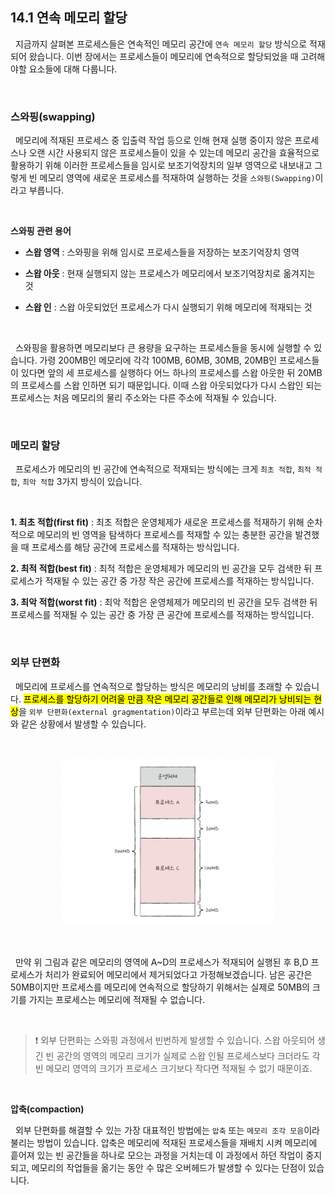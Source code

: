 ## 14.1 연속 메모리 할당

&nbsp;&nbsp;지금까지 살펴본 프로세스들은 연속적인 메모리 공간에 `연속 메모리 할당` 방식으로 적재되어 왔습니다. 이번 장에서는 프로세스들이 메모리에 연속적으로 할당되었을 때 고려해야할 요소들에 대해 다룹니다.

<br>

### 스와핑(swapping)

&nbsp;&nbsp;메모리에 적재된 프로세스 중 입출력 작업 등으로 인해 현재 실행 중이지 않은 프로세스나 오랜 시간 사용되지 않은 프로세스들이 있을 수 있는데 메모리 공간을 효율적으로 활용하기 위해 이러한 프로세스들을 임시로 보조기억장치의 일부 영역으로 내보내고 그렇게 빈 메모리 영역에 새로운 프로세스를 적재하여 실행하는 것을 `스와핑(Swapping)`이라고 부릅니다.

<br>

**스와핑 관련 용어**

- **스왑 영역** : 스와핑을 위해 임시로 프로세스들을 저장하는 보조기억장치 영역

- **스왑 아웃** : 현재 실행되지 않는 프로세스가 메모리에서 보조기억장치로 옮겨지는 것

- **스왑 인** : 스왑 아웃되었던 프로세스가 다시 실행되기 위해 메모리에 적재되는 것

<br>

&nbsp;&nbsp;스와핑을 활용하면 메모리보다 큰 용량을 요구하는 프로세스들을 동시에 실행할 수 있습니다. 가령 200MB인 메모리에 각각 100MB, 60MB, 30MB, 20MB인 프로세스들이 있다면 앞의 세 프로세스를 실행하다 어느 하나의 프로세스를 스왑 아웃한 뒤 20MB의 프로세스를 스왑 인하면 되기 때문입니다. 이때 스왑 아웃되었다가 다시 스왑인 되는 프로세스는 처음 메모리의 물리 주소와는 다른 주소에 적재될 수 있습니다.

<br>

### 메모리 할당

&nbsp;&nbsp;프로세스가 메모리의 빈 공간에 연속적으로 적재되는 방식에는 크게 `최초 적합`, `최적 적합`, `최악 적합` 3가지 방식이 있습니다.

<br>

**1. 최초 적합(first fit)** : 최초 적합은 운영체제가 새로운 프로세스를 적재하기 위해 순차적으로 메모리의 빈 영역을 탐색하다 프로세스를 적재할 수 있는 충분한 공간을 발견했을 때 프로세스를 해당 공간에 프로세스를 적재하는 방식입니다.

**2. 최적 적합(best fit)** : 최적 적합은 운영체제가 메모리의 빈 공간을 모두 검색한 뒤 프로세스가 적재될 수 있는 공간 중 가장 작은 공간에 프로세스를 적재하는 방식입니다.

**3. 최악 적합(worst fit)** : 최악 적합은 운영체제가 메모리의 빈 공간을 모두 검색한 뒤 프로세스를 적재될 수 있는 공간 중 가장 큰 공간에 프로세스를 적재하는 방식입니다.

<br>

### 외부 단편화

&nbsp;&nbsp;메모리에 프로세스를 연속적으로 할당하는 방식은 메모리의 낭비를 초래할 수 있습니다. <mark>프로세스를 할당하기 어려울 만큼 작은 메모리 공간들로 인해 메모리가 낭비되는 현상</mark>을 `외부 단편화(external gragmentation)`이라고 부르는데 외부 단편화는 아래 예시와 같은 상황에서 발생할 수 있습니다.

<br>

<figure align="center">
  <img src="../images/외부단편화.png" style="width: 80%; margin: 0 auto;" />
</figure>

<br>

&nbsp;&nbsp;만약 위 그림과 같은 메모리의 영역에 A~D의 프로세스가 적재되어 실행된 후 B,D 프로세스가 처리가 완료되어 메모리에서 제거되었다고 가정해보겠습니다. 남은 공간은 50MB이지만 프로세스를 메모리에 연속적으로 할당하기 위해서는 실제로 50MB의 크기를 가지는 프로세스는 메모리에 적재될 수 없습니다.

<br>

> ❗️ 외부 단편화는 스와핑 과정에서 빈번하게 발생할 수 있습니다. 스왑 아웃되어 생긴 빈 공간의 영역의 메모리 크기가 실제로 스왑 인될 프로세스보다 크더라도 각 빈 메모리 영역의 크기가 프로세스 크기보다 작다면 적재될 수 없기 때문이죠.

<br>

**압축(compaction)**

&nbsp;&nbsp;외부 단편화를 해결할 수 있는 가장 대표적인 방법에는 `압축` 또는 `메모리 조각 모음`이라 불리는 방법이 있습니다. 압축은 메모리에 적재된 프로세스들을 재배치 시켜 메모리에 흩어져 있는 빈 공간들을 하나로 모으는 과정을 거치는데 이 과정에서 하던 작업이 중지되고, 메모리의 작업들을 옮기는 동안 수 많은 오버헤드가 발생할 수 있다는 단점이 있습니다.

<br>

